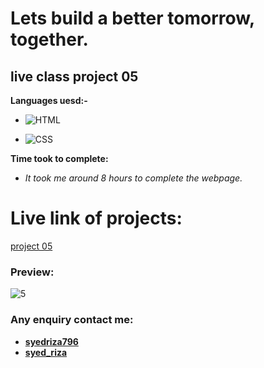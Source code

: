 #  Lets build a better tomorrow, together.

## live class project 05

**Languages uesd:-**

- ![HTML](https://img.shields.io/badge/-HTML5-orange)

- ![CSS](https://img.shields.io/badge/-CSS3-green)

**Time took to complete:**

- *It took me around 8 hours to complete the webpage.*

# Live link of projects:
 [project 05]()

 ### Preview:
![5](https://user-images.githubusercontent.com/115790586/208295005-8d94113e-9b2b-4b89-b340-b5a0485b7970.png)

 ### Any enquiry contact me:
 - **[syedriza796](https://www.instagram.com/)**
 - **[syed_riza](https://www.linkedin.com/in/syed-riza-815770246/)**
 


 